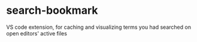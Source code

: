 # search-bookmark
VS code extension, for caching and visualizing terms you had searched on open editors' active files
